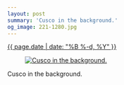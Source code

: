 ```yaml
---
layout: post
summary: 'Cusco in the background.'
og_image: 221-1280.jpg
---
```


<div class="post">
 <time>
  <a href="/221">
   {{ page.date | date: "%B %-d, %Y" }}
  </a>
 </time>
 <a href="/221">
  <figure data-taken="11/19/2013">
   <img alt="Cusco in the background." sizes="(min-width: 700px) 50vw, calc(100vw - 2rem)" src="{{ site.assets_url }}/221-640.jpg" srcset="{{ site.assets_url }}/221-1280.jpg 1280w, {{ site.assets_url }}/221-960.jpg 960w, {{ site.assets_url }}/221-640.jpg 640w, {{ site.assets_url }}/221-320.jpg 320w"/>
  </figure>
 </a>
 <span>
  Cusco in the background.
 </span>
</div>
